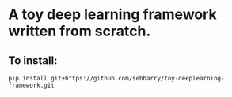 # A toy deep learning framework written from scratch.

## To install: 

`pip install git+https://github.com/sebbarry/toy-deeplearning-framework.git`

